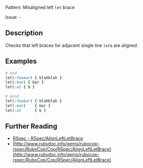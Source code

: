 Pattern: Misaligned left `let` brace

Issue: -

## Description

Checks that left braces for adjacent single line `let`s are aligned.

## Examples

```ruby
# bad
let(:foobar) { blahblah }
let(:baz) { bar }
let(:a) { b }

# good
let(:foobar) { blahblah }
let(:baz)    { bar }
let(:a)      { b }
```

## Further Reading

* [RSpec - RSpec/AlignLeftLetBrace](https://docs.rubocop.org/rubocop-rspec/cops_rspec.html#rspecalignleftletbrace)
* [http://www.rubydoc.info/gems/rubocop-rspec/RuboCop/Cop/RSpec/AlignLeftLetBrace](http://www.rubydoc.info/gems/rubocop-rspec/RuboCop/Cop/RSpec/AlignLeftLetBrace)
